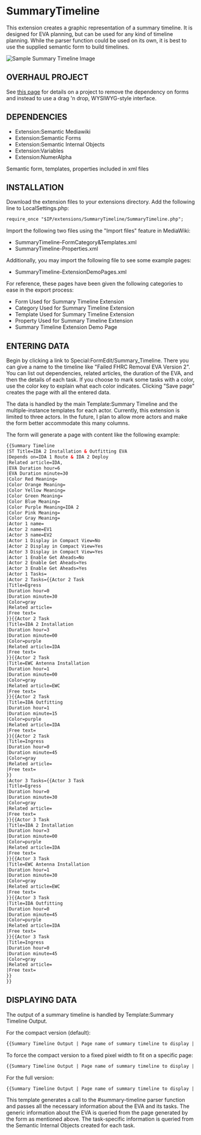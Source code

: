 # SummaryTimeline

This extension creates a graphic representation of a summary timeline. It is designed for EVA planning, but can be used for any  kind of timeline planning. While the parser function could be used on its own, it is best to use the supplied semantic form to build timelines.

![Sample Summary Timeline Image](https://github.com/darenwelsh/SummaryTimeline/blob/master/SampleSummaryTimeline.png)

## OVERHAUL PROJECT
See [this page](SummaryTimeline/OVERHAUL.md) for details on a project to remove the dependency on forms and instead to use a drag 'n drop, WYSIWYG-style interface.

## DEPENDENCIES

* Extension:Semantic Mediawiki
* Extension:Semantic Forms
* Extension:Semantic Internal Objects
* Extension:Variables
* Extension:NumerAlpha

Semantic form, templates, properties included in xml files


## INSTALLATION

Download the extension files to your extensions directory. Add the following line to LocalSettings.php:

```html
require_once "$IP/extensions/SummaryTimeline/SummaryTimeline.php";
```

Import the following two files using the "Import files" feature in MediaWiki:
* SummaryTimeline-FormCategory&Templates.xml
* SummaryTimeline-Properties.xml

Additionally, you may import the following file to see some example pages:
* SummaryTimeline-ExtensionDemoPages.xml

For reference, these pages have been given the following categories to ease in the export process:

* Form Used for Summary Timeline Extension
* Category Used for Summary Timeline Extension
* Template Used for Summary Timeline Extension
* Property Used for Summary Timeline Extension
* Summary Timeline Extension Demo Page

## ENTERING DATA

Begin by clicking a link to Special:FormEdit/Summary_Timeline. There you can give a name to the timeline like "Failed FHRC Removal EVA Version 2". You can list out dependencies, related articles, the duration of the EVA, and then the details of each task. If you choose to mark some tasks with a color, use the color key to explain what each color indicates. Clicking "Save page" creates the page with all the entered data.

The data is handled by the main Template:Summary Timeline and the multiple-instance templates for each actor. Currently, this extension is limited to three actors. In the future, I plan to allow more actors and make the form better accommodate this many columns.

The form will generate a page with content like the following example:

```html
{{Summary Timeline
|ST Title=IDA 2 Installation & Outfitting EVA
|Depends on=IDA 1 Route & IDA 2 Deploy
|Related article=IDA,
|EVA Duration hour=6
|EVA Duration minute=30
|Color Red Meaning=
|Color Orange Meaning=
|Color Yellow Meaning=
|Color Green Meaning=
|Color Blue Meaning=
|Color Purple Meaning=IDA 2
|Color Pink Meaning=
|Color Gray Meaning=
|Actor 1 name=
|Actor 2 name=EV1
|Actor 3 name=EV2
|Actor 1 Display in Compact View=No
|Actor 2 Display in Compact View=Yes
|Actor 3 Display in Compact View=Yes
|Actor 1 Enable Get Aheads=No
|Actor 2 Enable Get Aheads=Yes
|Actor 3 Enable Get Aheads=Yes
|Actor 1 Tasks=
|Actor 2 Tasks={{Actor 2 Task
|Title=Egress
|Duration hour=0
|Duration minute=30
|Color=gray
|Related article=
|Free text=
}}{{Actor 2 Task
|Title=IDA 2 Installation
|Duration hour=3
|Duration minute=00
|Color=purple
|Related article=IDA
|Free text=
}}{{Actor 2 Task
|Title=EWC Antenna Installation
|Duration hour=1
|Duration minute=00
|Color=gray
|Related article=EWC
|Free text=
}}{{Actor 2 Task
|Title=IDA Outfitting
|Duration hour=1
|Duration minute=15
|Color=purple
|Related article=IDA
|Free text=
}}{{Actor 2 Task
|Title=Ingress
|Duration hour=0
|Duration minute=45
|Color=gray
|Related article=
|Free text=
}}
|Actor 3 Tasks={{Actor 3 Task
|Title=Egress
|Duration hour=0
|Duration minute=30
|Color=gray
|Related article=
|Free text=
}}{{Actor 3 Task
|Title=IDA 2 Installation
|Duration hour=3
|Duration minute=00
|Color=purple
|Related article=IDA
|Free text=
}}{{Actor 3 Task
|Title=EWC Antenna Installation
|Duration hour=1
|Duration minute=30
|Color=gray
|Related article=EWC
|Free text=
}}{{Actor 3 Task
|Title=IDA Outfitting
|Duration hour=0
|Duration minute=45
|Color=purple
|Related article=IDA
|Free text=
}}{{Actor 3 Task
|Title=Ingress
|Duration hour=0
|Duration minute=45
|Color=gray
|Related article=
|Free text=
}}
}}
```

## DISPLAYING DATA

The output of a summary timeline is handled by Template:Summary Timeline Output.

For the compact version (default):
```html
{{Summary Timeline Output | Page name of summary timeline to display | Compact }}
  ```

To force the compact version to a fixed pixel width to fit on a specific page:
```html
{{Summary Timeline Output | Page name of summary timeline to display | Compact | 123 }}
  ```

For the full version:
```html
{{Summary Timeline Output | Page name of summary timeline to display | Full }}
  ```

This template generates a call to the #summary-timeline parser function and passes all the necessary information about the EVA and its tasks. The generic information about the EVA is queried from the page generated by the form as mentioned above. The task-specific information is queried from the Semantic Internal Objects created for each task.

